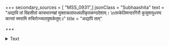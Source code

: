 +++
secondary_sources = [ "MSS_0931",]
jsonClass = "Subhaashita"
text = "अद्यापि तां विहसीतां काचभारनम्रां मुक्ताकलापधवलीकृतकण्ठदेशाम्।  \nतत्केलिमन्दरगिरौ कुसुमायुधस्य कान्तां स्मरामि रुचिरोज्ज्वलपुष्पकेतुम्॥"
title = "अद्यापि ताम्"

+++

<details><summary>Text</summary>

अद्यापि तां विहसीतां काचभारनम्रां मुक्ताकलापधवलीकृतकण्ठदेशाम्।  
तत्केलिमन्दरगिरौ कुसुमायुधस्य कान्तां स्मरामि रुचिरोज्ज्वलपुष्पकेतुम्॥
</details>
